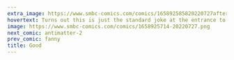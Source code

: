 ```yaml
---
extra_image: https://www.smbc-comics.com/comics/165892585820220727after.png
hovertext: Turns out this is just the standard joke at the entrance to Hell.
image: https://www.smbc-comics.com/comics/1658925714-20220727.png
next_comic: antimatter-2
prev_comic: fanny
title: Good
---
```


